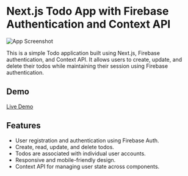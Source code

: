 # Next.js Todo App with Firebase Authentication and Context API

![App Screenshot](screenshot.png)

This is a simple Todo application built using Next.js, Firebase authentication, and Context API. It allows users to create, update, and delete their todos while maintaining their session using Firebase authentication.

## Demo

[Live Demo](https://your-todo-app-url.com)

## Features

- User registration and authentication using Firebase Auth.
- Create, read, update, and delete todos.
- Todos are associated with individual user accounts.
- Responsive and mobile-friendly design.
- Context API for managing user state across components.
